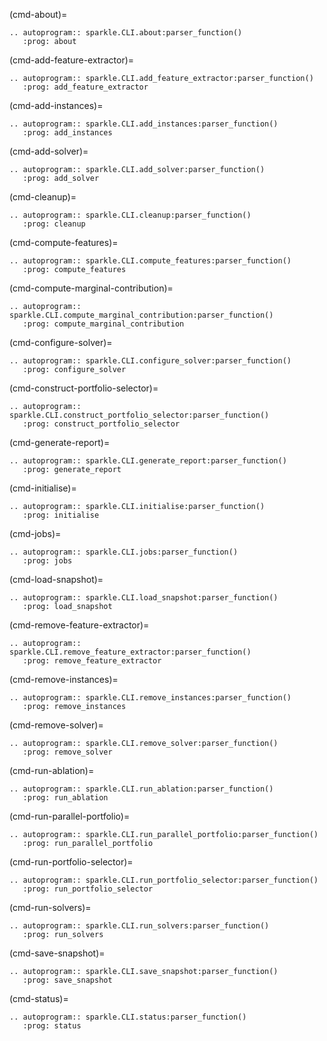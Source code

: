 (cmd-about)=

```{eval-rst}
.. autoprogram:: sparkle.CLI.about:parser_function()
   :prog: about

```

(cmd-add-feature-extractor)=

```{eval-rst}
.. autoprogram:: sparkle.CLI.add_feature_extractor:parser_function()
   :prog: add_feature_extractor

```

(cmd-add-instances)=

```{eval-rst}
.. autoprogram:: sparkle.CLI.add_instances:parser_function()
   :prog: add_instances

```

(cmd-add-solver)=

```{eval-rst}
.. autoprogram:: sparkle.CLI.add_solver:parser_function()
   :prog: add_solver

```

(cmd-cleanup)=

```{eval-rst}
.. autoprogram:: sparkle.CLI.cleanup:parser_function()
   :prog: cleanup

```

(cmd-compute-features)=

```{eval-rst}
.. autoprogram:: sparkle.CLI.compute_features:parser_function()
   :prog: compute_features

```

(cmd-compute-marginal-contribution)=

```{eval-rst}
.. autoprogram:: sparkle.CLI.compute_marginal_contribution:parser_function()
   :prog: compute_marginal_contribution

```

(cmd-configure-solver)=

```{eval-rst}
.. autoprogram:: sparkle.CLI.configure_solver:parser_function()
   :prog: configure_solver

```

(cmd-construct-portfolio-selector)=

```{eval-rst}
.. autoprogram:: sparkle.CLI.construct_portfolio_selector:parser_function()
   :prog: construct_portfolio_selector

```

(cmd-generate-report)=

```{eval-rst}
.. autoprogram:: sparkle.CLI.generate_report:parser_function()
   :prog: generate_report

```

(cmd-initialise)=

```{eval-rst}
.. autoprogram:: sparkle.CLI.initialise:parser_function()
   :prog: initialise

```

(cmd-jobs)=

```{eval-rst}
.. autoprogram:: sparkle.CLI.jobs:parser_function()
   :prog: jobs

```

(cmd-load-snapshot)=

```{eval-rst}
.. autoprogram:: sparkle.CLI.load_snapshot:parser_function()
   :prog: load_snapshot

```

(cmd-remove-feature-extractor)=

```{eval-rst}
.. autoprogram:: sparkle.CLI.remove_feature_extractor:parser_function()
   :prog: remove_feature_extractor

```

(cmd-remove-instances)=

```{eval-rst}
.. autoprogram:: sparkle.CLI.remove_instances:parser_function()
   :prog: remove_instances

```

(cmd-remove-solver)=

```{eval-rst}
.. autoprogram:: sparkle.CLI.remove_solver:parser_function()
   :prog: remove_solver

```

(cmd-run-ablation)=

```{eval-rst}
.. autoprogram:: sparkle.CLI.run_ablation:parser_function()
   :prog: run_ablation

```

(cmd-run-parallel-portfolio)=

```{eval-rst}
.. autoprogram:: sparkle.CLI.run_parallel_portfolio:parser_function()
   :prog: run_parallel_portfolio

```

(cmd-run-portfolio-selector)=

```{eval-rst}
.. autoprogram:: sparkle.CLI.run_portfolio_selector:parser_function()
   :prog: run_portfolio_selector

```

(cmd-run-solvers)=

```{eval-rst}
.. autoprogram:: sparkle.CLI.run_solvers:parser_function()
   :prog: run_solvers

```

(cmd-save-snapshot)=

```{eval-rst}
.. autoprogram:: sparkle.CLI.save_snapshot:parser_function()
   :prog: save_snapshot

```

(cmd-status)=

```{eval-rst}
.. autoprogram:: sparkle.CLI.status:parser_function()
   :prog: status

```
